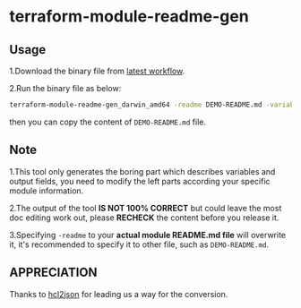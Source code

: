 # terraform-module-readme-gen

## Usage

1.Download the binary file from [latest workflow](https://github.com/brickzzhang/terraform-module-readme-gen/actions/).

2.Run the binary file as below:
```bash
terraform-module-readme-gen_darwin_amd64 -readme DEMO-README.md -variables var.tf -outputs out.tf 
```

then you can copy the content of `DEMO-README.md` file.

## Note

1.This tool only generates the boring part which describes variables and output fields, you need to modify the left parts according your specific module information.

2.The output of the tool **IS NOT 100% CORRECT** but could leave the most doc editing work out, please **RECHECK** the content before you release it. 

3.Specifying `-readme` to your **actual module README.md file** will overwrite it, it's recommended to specify it to other file, such as `DEMO-README.md`.  

## APPRECIATION
Thanks to [hcl2json](https://github.com/tmccombs/hcl2json) for leading us a way for the conversion.